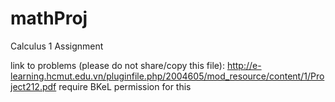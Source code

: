 # mathProj
Calculus 1 Assignment

link to problems (please do not share/copy this file): http://e-learning.hcmut.edu.vn/pluginfile.php/2004605/mod_resource/content/1/Project212.pdf
require BKeL permission for this
